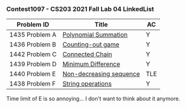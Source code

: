 ### Contest1097 - CS203 2021 Fall Lab 04 LinkedList

| Problem ID      | Title | AC |
| --------------- | ------------------------------ | ------------------------------ |
| 1435 Problem  A | [Polynomial Summation](A_1435/) | Y |
| 1436 Problem  B | [Counting-out game](B_1436/) | Y |
| 1442 Problem  C | [Connected Chain](C_1442/) | Y |
| 1439 Problem  D | [Minimum Difference](D_1439/) | Y |
| 1440 Problem  E | [Non-decreasing sequence](E_1440/) | TLE |
| 1438 Problem  F | [String operations](F_1438/) | Y |

Time limit of E is so annoying... I don't want to think about it anymore.
